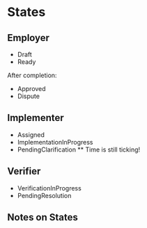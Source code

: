 
# States

## Employer

* Draft
* Ready

After completion:

* Approved
* Dispute

## Implementer

* Assigned
* ImplementationInProgress
* PendingClarification
** Time is still ticking!

## Verifier

* VerificationInProgress
* PendingResolution

## Notes on States

